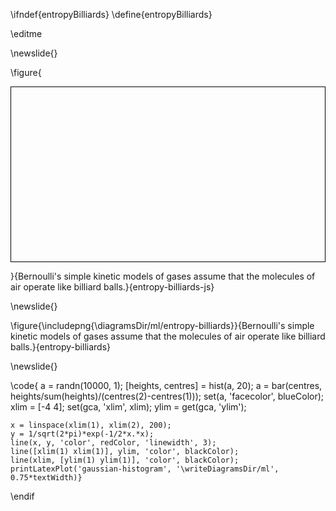 \ifndef{entropyBilliards}
\define{entropyBilliards}

\editme

\newslide{}

\figure{<div>
<canvas id="billiardsCanvas" width="900" height="500" style="border:1px solid black;display: block; "></canvas>
<script src="../scripts/ballworld/constructors.js"></script>
<script src="../scripts/ballworld/script2.js"></script>
<script src="../scripts/ballworld/ballworld.js"></script>
<script src="../scripts/ballworld/multiball.js"></script>
</div>}{Bernoulli's simple kinetic models of gases assume that the molecules of air operate like billiard balls.}{entropy-billiards-js}


\newslide{}

\figure{\includepng{\diagramsDir/ml/entropy-billiards}}{Bernoulli's simple kinetic models of gases assume that the molecules of air operate like billiard balls.}{entropy-billiards}

\newslide{}

\code{
    a = randn(10000, 1);
    [heights, centres] = hist(a, 20);
    a = bar(centres, heights/sum(heights)/(centres(2)-centres(1)));
    set(a, 'facecolor', blueColor);
    xlim = [-4 4];
    set(gca, 'xlim', xlim);
    ylim = get(gca, 'ylim');
    
    x = linspace(xlim(1), xlim(2), 200);
    y = 1/sqrt(2*pi)*exp(-1/2*x.*x);
    line(x, y, 'color', redColor, 'linewidth', 3);
    line([xlim(1) xlim(1)], ylim, 'color', blackColor);
    line(xlim, [ylim(1) ylim(1)], 'color', blackColor);
    printLatexPlot('gaussian-histogram', '\writeDiagramsDir/ml', 0.75*textWidth)}

\endif
